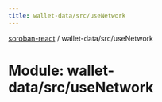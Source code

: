 ```yaml
---
title: wallet-data/src/useNetwork
---
```

[soroban-react](../README.md) / wallet-data/src/useNetwork

# Module: wallet-data/src/useNetwork
